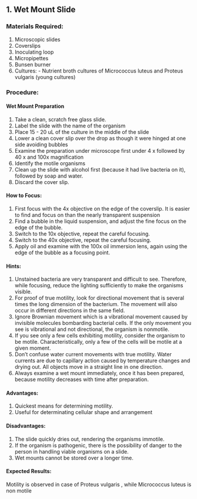 ## 1. Wet Mount Slide
 
### Materials Required:
1. Microscopic slides
2. Coverslips
3. Inoculating loop
4. Micropipettes
5. Bunsen burner
6. Cultures: - Nutrient broth cultures of Micrococcus luteus and Proteus vulgaris (young cultures)
 
### Procedure:
 
#### Wet Mount Preparation
 
1. Take a clean, scratch free glass slide.
2. Label the slide with the name of the organism
3. Place 15 - 20 uL of the culture in the middle of the slide
4. Lower a clean cover slip over the drop as though it were hinged at one side avoiding bubbles
5. Examine the preparation under microscope first under 4 x followed by 40 x and 100x magnification
6. Identify the motile organisms
7. Clean up the slide with alcohol first (because it had live bacteria on it), followed by soap and water.
8. Discard the cover slip.
 
#### How to Focus:
1. First focus with the 4x objective on the edge of the coverslip. It is easier to find and focus on than the nearly transparent suspension
2. Find a bubble in the liquid suspension, and adjust the fine focus on the edge of the bubble.
3. Switch to the 10x objective, repeat the careful focusing.
4. Switch to the 40x objective, repeat the careful focusing. 
5. Apply oil and examine with the 100x oil immersion lens, again using the edge of the bubble as a focusing point.

#### Hints:
1. Unstained bacteria are very transparent and difficult to see. Therefore, while focusing, reduce the lighting sufficiently to make the organisms visible. 
2. For proof of true motility, look for directional movement that is several times the long dimension of the bacterium. The movement will also occur in different directions in the same field.
3. Ignore Brownian movement which is a vibrational movement caused by invisible molecules bombarding bacterial cells. If the only movement you see is vibrational and not directional, the organism is nonmotile.
4. If you see only a few cells exhibiting motility, consider the organism to be motile. Characteristically, only a few of the cells will be motile at a given moment.
5. Don’t confuse water current movements with true motility. Water currents are due to capillary action caused by temperature changes and drying out. All objects move in a straight line in one direction.
6. Always examine a wet mount immediately, once it has been prepared, because motility decreases with time after preparation.
 
#### Advantages:
1. Quickest means for determining motility.
2. Useful for determinating cellular shape and arrangement
 
#### Disadvantages:
1. The slide quickly dries out, rendering the organisms immotile.
2. If the organism is pathogenic, there is the possibility of danger to the person in handling viable organisms on a slide.
3. Wet mounts cannot be stored over a longer time.
 
#### Expected Results:
Motility is observed in case of Proteus vulgaris , while Micrococcus luteus is non motile

